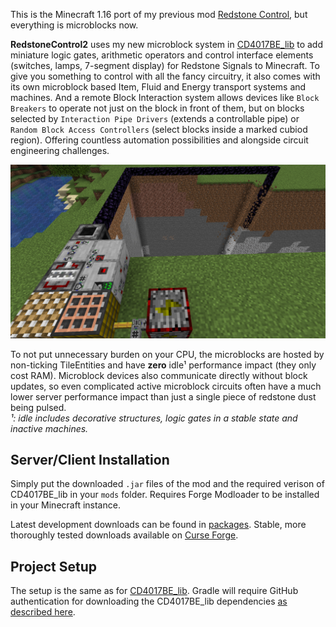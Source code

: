 This is the Minecraft 1.16 port of my previous mod [Redstone Control](https://github.com/CD4017BE/RedstoneControl), but everything is microblocks now.

**RedstoneControl2** uses my new microblock system in [CD4017BE_lib](https://github.com/CD4017BE/CD4017BE_lib) to add miniature logic gates, arithmetic operators and control interface elements (switches, lamps, 7-segment display) for Redstone Signals to Minecraft. To give you something to control with all the fancy circuitry, it also comes with its own microblock based Item, Fluid and Energy transport systems and machines. And a remote Block Interaction system allows devices like `Block Breakers` to operate not just on the block in front of them, but on blocks selected by `Interaction Pipe Drivers` (extends a controllable pipe) or `Random Block Access Controllers` (select blocks inside a marked cubiod region). Offering countless automation possibilities and alongside circuit engineering challenges.

![](cover_image.png)

To not put unnecessary burden on your CPU, the microblocks are hosted by non-ticking TileEntities and have **zero** idle¹ performance impact (they only cost RAM). Microblock devices also communicate directly without block updates, so even complicated active microblock circuits often have a much lower server performance impact than just a single piece of redstone dust being pulsed.  
*¹: idle includes decorative structures, logic gates in a stable state and inactive machines.*

## Server/Client Installation
Simply put the downloaded `.jar` files of the mod and the required verison of CD4017BE_lib in your `mods` folder. Requires Forge Modloader to be installed in your Minecraft instance.

Latest development downloads can be found in [packages](https://github.com/CD4017BE/RedstoneControl2/packages/914303).
Stable, more thoroughly tested downloads available on [Curse Forge](https://www.curseforge.com/minecraft/mc-mods/redstone-control-2).

## Project Setup
The setup is the same as for [CD4017BE_lib](https://github.com/CD4017BE/CD4017BE_lib#project-setup-for-mc-1165).
Gradle will require GitHub authentication for downloading the CD4017BE_lib dependencies [as described here](https://github.com/CD4017BE/CD4017BE_lib#using-this-mod-as-dependency-1165).
